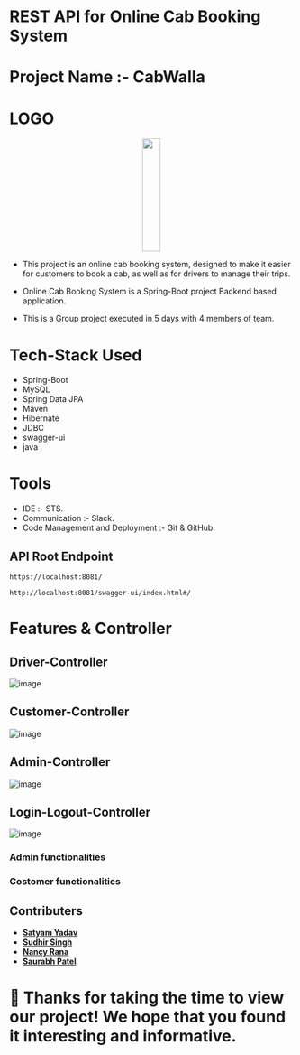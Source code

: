 # REST API for Online Cab Booking System

# Project Name :- CabWalla

 # LOGO


<div id="header" align="center">
  <img src="https://user-images.githubusercontent.com/103804433/220417729-47e84cac-61a4-4912-a86e-ecc0ad7af7f6.png" width="25%" height = "200px"/>
</div>

 * This project is an online cab booking system, designed to make it easier for customers to book a cab, as well as for drivers to manage their trips.
 
 * Online Cab Booking System is a Spring-Boot project Backend based application.
 
 * This is a Group project executed in 5 days with 4 members of team.
 

 
# Tech-Stack Used
  * Spring-Boot
  * MySQL 
  * Spring Data JPA 
  * Maven 
  * Hibernate 
  * JDBC 
  * swagger-ui 
  * java
  
  # Tools
  
 * IDE :- STS.
 * Communication :- Slack.
 * Code Management and Deployment :- Git & GitHub.
  
  
  ## API Root Endpoint

`https://localhost:8081/`

`http://localhost:8081/swagger-ui/index.html#/`
  

  
# Features & Controller
## Driver-Controller
![image](https://user-images.githubusercontent.com/103804433/221413489-1fd2861c-a5cb-4637-9a33-f4a390395e95.png)

## Customer-Controller

![image](https://user-images.githubusercontent.com/103804433/221413514-514deac0-959d-48f7-8153-7394b3bbe4dc.png)


## Admin-Controller
![image](https://user-images.githubusercontent.com/103804433/221413530-a8e99dc6-0e96-454b-931f-ee09b9ee4f89.png)

## Login-Logout-Controller
![image](https://user-images.githubusercontent.com/103804433/221413540-46a40d1f-428e-46f8-abac-483dc1f3790a.png)


<h3> Admin functionalities </h3>


<h3>Costomer functionalities </h3>




## Contributers
- **[Satyam Yadav](https://github.com/iamsatyamyadav)**
- **[Sudhir Singh](https://github.com/sudhir2408)**
- **[Nancy Rana](https://github.com/Nancy8570)**
- **[Saurabh Patel](https://github.com/Saurabhpatel0894)**


# 🤝 Thanks for taking the time to view our project! We hope that you found it interesting and informative.
